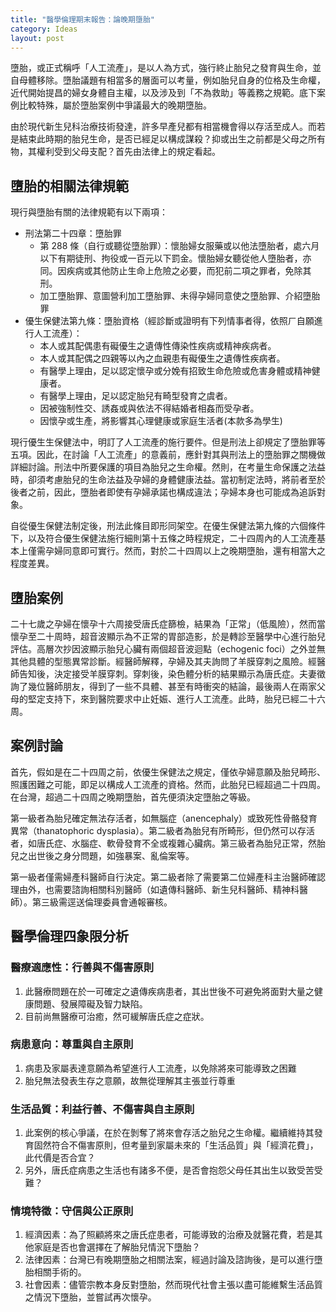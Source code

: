 ```yaml
---
title: "醫學倫理期末報告：論晚期墮胎"
category: Ideas
layout: post
---
```


墮胎，或正式稱呼「人工流產」，是以人為方式，強行終止胎兒之發育與生命，並自母體移除。墮胎議題有相當多的層面可以考量，例如胎兒自身的位格及生命權，近代開始提昌的婦女身體自主權，以及涉及到「不為救助」等義務之規範。底下案例比較特殊，屬於墮胎案例中爭議最大的晚期墮胎。

由於現代新生兒科治療技術發達，許多早產兒都有相當機會得以存活至成人。而若是結束此時期的胎兒生命，是否已經足以構成謀殺？抑或出生之前都是父母之所有物，其權利受到父母支配？首先由法律上的規定看起。

## 墮胎的相關法律規範

現行與墮胎有關的法律規範有以下兩項：

- 刑法第二十四章：墮胎罪
  - 第 288 條（自行或聽從墮胎罪）：懷胎婦女服藥或以他法墮胎者，處六月以下有期徒刑、拘役或一百元以下罰金。懷胎婦女聽從他人墮胎者，亦同。因疾病或其他防止生命上危險之必要，而犯前二項之罪者，免除其刑。
  - 加工墮胎罪、意圖營利加工墮胎罪、未得孕婦同意使之墮胎罪、介紹墮胎罪
- 優生保健法第九條：墮胎資格（經診斷或證明有下列情事者得，依照ㄏ自願進行人工流產）：
  - 本人或其配偶患有礙優生之遺傳性傳染性疾病或精神疾病者。
  - 本人或其配偶之四親等以內之血親患有礙優生之遺傳性疾病者。
  - 有醫學上理由，足以認定懷孕或分娩有招致生命危險或危害身體或精神健康者。
  - 有醫學上理由，足以認定胎兒有畸型發育之虞者。
  - 因被強制性交、誘姦或與依法不得結婚者相姦而受孕者。
  - 因懷孕或生產，將影響其心理健康或家庭生活者(本款多為學生)

現行優生生保健法中，明訂了人工流產的施行要件。但是刑法上卻規定了墮胎罪等五項。因此，在討論「人工流產」的意義前，應針對其與刑法上的墮胎罪之關機做詳細討論。刑法中所要保護的項目為胎兒之生命權。然則，在考量生命保護之法益時，卻須考慮胎兒的生命法益及孕婦的身體健康法益。當初制定法時，將前者至於後者之前，因此，墮胎者即使有孕婦承諾也構成違法；孕婦本身也可能成為追訴對象。

自從優生保健法制定後，刑法此條目即形同架空。在優生保健法第九條的六個條件下，以及符合優生保健法施行細則第十五條之時程規定，二十四周內的人工流產基本上僅需孕婦同意即可實行。然而，對於二十四周以上之晚期墮胎，還有相當大之程度差異。

## 墮胎案例

二十七歲之孕婦在懷孕十六周接受唐氏症篩檢，結果為「正常」（低風險），然而當懷孕至二十周時，超音波顯示為不正常的胃部造影，於是轉診至醫學中心進行胎兒評估。高層次抄因波顯示胎兒心臟有兩個超音波迴點（echogenic foci）之外並無其他具體的型態異常診斷。經醫師解釋，孕婦及其夫詢問了羊膜穿刺之風險。經醫師告知後，決定接受羊膜穿刺。穿刺後，染色體分析的結果顯示為唐氏症。夫妻徵詢了幾位醫師朋友，得到了一些不具體、甚至有時衝突的結論，最後兩人在兩家父母的堅定支持下，來到醫院要求中止妊娠、進行人工流產。此時，胎兒已經二十六周。

## 案例討論

首先，假如是在二十四周之前，依優生保健法之規定，僅依孕婦意願及胎兒畸形、照護困難之可能，即足以構成人工流產的資格。然而，此胎兒已經超過二十四周。在台灣，超過二十四周之晚期墮胎，首先便須決定墮胎之等級。

第一級者為胎兒確定無法存活者，如無腦症（anencephaly）或致死性骨骼發育異常（thanatophoric dysplasia）。第二級者為胎兒有所畸形，但仍然可以存活者，如唐氏症、水腦症、軟骨發育不全或複雜心臟病。第三級者為胎兒正常，然胎兒之出世後之身分問題，如強暴案、亂倫案等。

第一級者僅需婦產科醫師自行決定。第二級者除了需要第二位婦產科主治醫師確認理由外，也需要諮詢相關科別醫師（如遺傳科醫師、新生兒科醫師、精神科醫師）。第三級需逕送倫理委員會通報審核。

## 醫學倫理四象限分析

### 醫療適應性：行善與不傷害原則

1. 此醫療問題在於一可確定之遺傳疾病患者，其出世後不可避免將面對大量之健康問題、發展障礙及智力缺陷。
2. 目前尚無醫療可治癒，然可緩解唐氏症之症狀。

### 病患意向：尊重與自主原則

1. 病患及家屬表達意願為希望進行人工流產，以免除將來可能導致之困難
2. 胎兒無法發表生存之意願，故無從理解其主張並行尊重

### 生活品質：利益行善、不傷害與自主原則

1. 此案例的核心爭議，在於在剝奪了將來會存活之胎兒之生命權。繼續維持其發育固然符合不傷害原則，但考量到家屬未來的「生活品質」與「經濟花費」，此代價是否合宜？
2. 另外，唐氏症病患之生活也有諸多不便，是否會抱怨父母任其出生以致受苦受難？

### 情境特徵：守信與公正原則

1. 經濟因素：為了照顧將來之唐氏症患者，可能導致的治療及就醫花費，若是其他家庭是否也會選擇在了解胎兒情況下墮胎？
2. 法律因素：台灣已有晚期墮胎之相關法案，經過討論及諮詢後，是可以進行墮胎相關手術的。
3. 社會因素：儘管宗教本身反對墮胎，然而現代社會主張以盡可能維繫生活品質之情況下墮胎，並嘗試再次懷孕。
